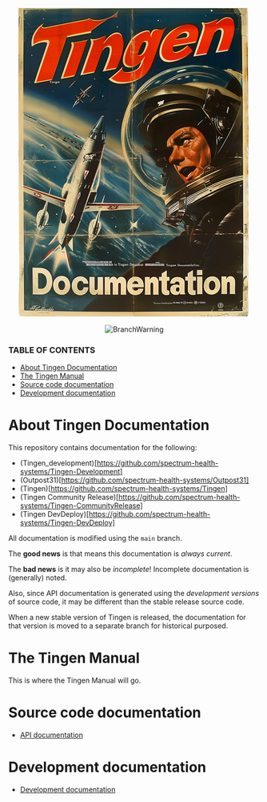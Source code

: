 <!-- u240924_documentation -->
<!-- Work in progress -->

<div align="center">

  ![logo](./.github/Images/Logos/TingenDocumentation-464x616.png)

  ![BranchWarning](https://img.shields.io/badge/Release-24.8-seagreen?style=for-the-badge)

</div>

### TABLE OF CONTENTS
- [About Tingen Documentation](#about-tingen-documentation)
- [The Tingen Manual](#the-tingen-manual)
- [Source code documentation](#source-code-documentation)
- [Development documentation](#development-documentation)

# About Tingen Documentation

This repository contains documentation for the following:

* (Tingen_development)[https://github.com/spectrum-health-systems/Tingen-Development]
* (Outpost31)[https://github.com/spectrum-health-systems/Outpost31]
* (Tingen)[https://github.com/spectrum-health-systems/Tingen]
* (Tingen Community Release)[https://github.com/spectrum-health-systems/Tingen-CommunityRelease]
* (Tingen DevDeploy)[https://github.com/spectrum-health-systems/Tingen-DevDeploy]



All documentation is modified using the `main` branch.

The **good news** is that means this documentation is *always current*.

The **bad news** is it may also be *incomplete*! Incomplete documentation is (generally) noted.

Also, since API documentation is generated using the *development versions* of source code, it may be different than the stable release source code.

When a new stable version of Tingen is released, the documentation for that version is moved to a separate branch for historical purposed.

# The Tingen Manual

This is where the Tingen Manual will go.

# Source code documentation

- [API documentation](./docs/README.md)

# Development documentation

- [Development documentation](./Development/README.md)
